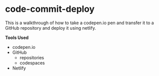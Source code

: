# code-commit-deploy
This is a walkthrough of how to take a codepen.io pen and transfer it to a GitHub repository and deploy it using netlify.

**Tools Used**
* codepen.io
* GitHub
    * repositories
    * codespaces
* Netlify